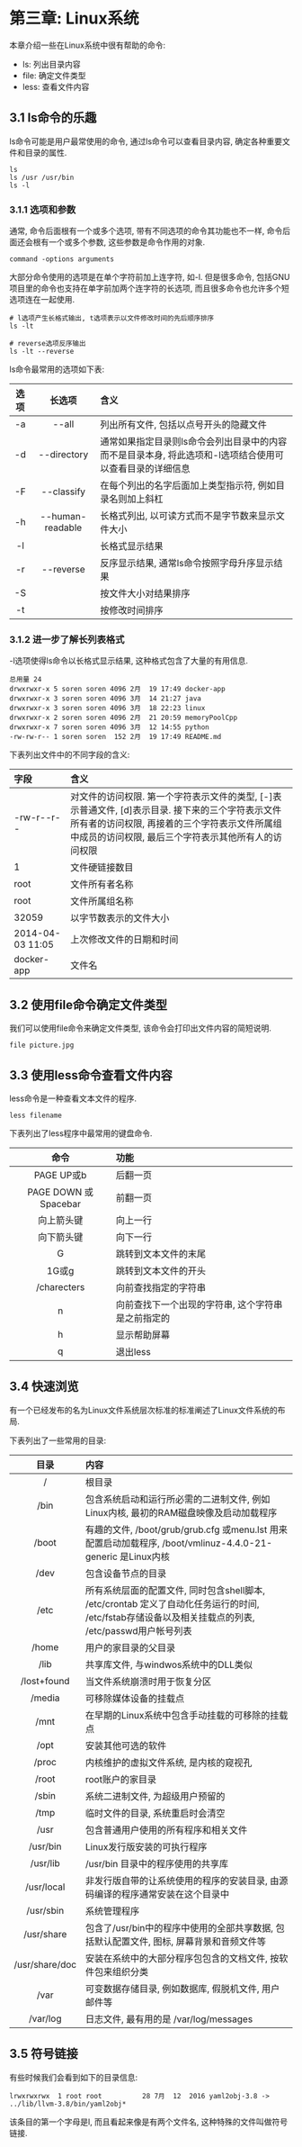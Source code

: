 # 第三章: Linux系统 #

本章介绍一些在Linux系统中很有帮助的命令:

- ls: 列出目录内容
- file: 确定文件类型
- less: 查看文件内容

## 3.1 ls命令的乐趣 ##

ls命令可能是用户最常使用的命令, 通过ls命令可以查看目录内容, 确定各种重要文件和目录的属性.

```
ls
ls /usr /usr/bin
ls -l
```

### 3.1.1 选项和参数 ###

通常, 命令后面根有一个或多个选项, 带有不同选项的命令其功能也不一样, 命令后面还会根有一个或多个参数, 这些参数是命令作用的对象.

```
command -options arguments
```

大部分命令使用的选项是在单个字符前加上连字符, 如-l. 但是很多命令, 包括GNU项目里的命令也支持在单字前加两个连字符的长选项, 而且很多命令也允许多个短选项连在一起使用.

```
# l选项产生长格式输出, t选项表示以文件修改时间的先后顺序排序
ls -lt

# reverse选项反序输出
ls -lt --reverse
```

ls命令最常用的选项如下表:

| 选项 | 长选项 | 含义 |
|:--:|:--:|:--|
| -a | --all | 列出所有文件, 包括以点号开头的隐藏文件 |
| -d | --directory | 通常如果指定目录则ls命令会列出目录中的内容而不是目录本身, 将此选项和-l选项结合使用可以查看目录的详细信息 |
| -F | --classify | 在每个列出的名字后面加上类型指示符, 例如目录名则加上斜杠 |
| -h | --human-readable | 长格式列出, 以可读方式而不是字节数来显示文件大小 |
| -l |  | 长格式显示结果 |
| -r | --reverse | 反序显示结果, 通常ls命令按照字母升序显示结果 |
| -S |  | 按文件大小对结果排序 |
| -t |  | 按修改时间排序 |

### 3.1.2 进一步了解长列表格式 ###

-l选项使得ls命令以长格式显示结果, 这种格式包含了大量的有用信息.

```
总用量 24
drwxrwxr-x 5 soren soren 4096 2月  19 17:49 docker-app
drwxrwxr-x 3 soren soren 4096 3月  14 21:27 java
drwxrwxr-x 3 soren soren 4096 3月  18 22:23 linux
drwxrwxr-x 2 soren soren 4096 2月  21 20:59 memoryPoolCpp
drwxrwxr-x 7 soren soren 4096 3月  12 14:55 python
-rw-rw-r-- 1 soren soren  152 2月  19 17:49 README.md
```

下表列出文件中的不同字段的含义:

| 字段       | 含义                                                                                                                  |
| :--        | :--                                                                                                                   |
| -rw-r--r-- | 对文件的访问权限. 第一个字符表示文件的类型, [-]表示普通文件, [d]表示目录. 接下来的三个字符表示文件所有者的访问权限, 再接着的三个字符表示文件所属组中成员的访问权限, 最后三个字符表示其他所有人的访问权限 |
| 1 | 文件硬链接数目 |
| root | 文件所有者名称 |
| root | 文件所属组名称 |
| 32059 | 以字节数表示的文件大小 |
| 2014-04-03 11:05 | 上次修改文件的日期和时间 |
| docker-app | 文件名 |

## 3.2 使用file命令确定文件类型 ##

我们可以使用file命令来确定文件类型, 该命令会打印出文件内容的简短说明.

```
file picture.jpg
```

## 3.3 使用less命令查看文件内容 ##

less命令是一种查看文本文件的程序.

```
less filename
```

下表列出了less程序中最常用的键盘命令.

| 命令 | 功能 |
|:--:|:--|
| PAGE UP或b | 后翻一页 |
| PAGE DOWN 或Spacebar | 前翻一页 |
| 向上箭头键 | 向上一行 |
| 向下箭头键 | 向下一行 |
| G | 跳转到文本文件的末尾 |
| 1G或g | 跳转到文本文件的开头 |
| /charecters | 向前查找指定的字符串 |
| n | 向前查找下一个出现的字符串, 这个字符串是之前指定的 |
| h | 显示帮助屏幕 |
| q | 退出less |

## 3.4 快速浏览 ##

有一个已经发布的名为Linux文件系统层次标准的标准阐述了Linux文件系统的布局.

下表列出了一些常用的目录:

| 目录  | 内容                                                                                                                                                |
| :--:  | :--                                                                                                                                                 |
| /     | 根目录                                                                                                                                              |
| /bin  | 包含系统启动和运行所必需的二进制文件, 例如Linux内核, 最初的RAM磁盘映像及启动加载程序                                                                |
| /boot | 有趣的文件, /boot/grub/grub.cfg 或menu.lst 用来配置启动加载程序, /boot/vmlinuz-4.4.0-21-generic 是Linux内核                                         |
| /dev  | 包含设备节点的目录                                                                                                                                  |
| /etc  | 所有系统层面的配置文件, 同时包含shell脚本, /etc/crontab 定义了自动化任务运行的时间, /etc/fstab存储设备以及相关挂载点的列表, /etc/passwd用户帐号列表 |
| /home | 用户的家目录的父目录                                                                                                                                |
| /lib  | 共享库文件, 与windwos系统中的DLL类似                                                                                                                | 
| /lost+found | 当文件系统崩溃时用于恢复分区 |
| /media | 可移除媒体设备的挂载点 |
| /mnt | 在早期的Linux系统中包含手动挂载的可移除的挂载点 |
| /opt | 安装其他可选的软件 |
| /proc | 内核维护的虚拟文件系统, 是内核的窥视孔 |
| /root | root账户的家目录 |
| /sbin | 系统二进制文件, 为超级用户预留的 |
| /tmp | 临时文件的目录, 系统重启时会清空 |
| /usr | 包含普通用户使用的所有程序和相关文件 |
| /usr/bin | Linux发行版安装的可执行程序 |
| /usr/lib | /usr/bin 目录中的程序使用的共享库 |
| /usr/local | 非发行版自带的让系统使用的程序的安装目录, 由源码编译的程序通常安装在这个目录中 |
| /usr/sbin | 系统管理程序 |
| /usr/share | 包含了/usr/bin中的程序中使用的全部共享数据, 包括默认配置文件, 图标, 屏幕背景和音频文件等 |
| /usr/share/doc | 安装在系统中的大部分程序包包含的文档文件, 按软件包来组织分类 |
| /var | 可变数据存储目录, 例如数据库, 假脱机文件, 用户邮件等 |
| /var/log | 日志文件, 最有用的是 /var/log/messages |

## 3.5 符号链接 ##

有些时候我们会看到如下的目录信息:

```
lrwxrwxrwx  1 root root          28 7月  12  2016 yaml2obj-3.8 -> ../lib/llvm-3.8/bin/yaml2obj*
```

该条目的第一个字母是l, 而且看起来像是有两个文件名, 这种特殊的文件叫做符号链接.
